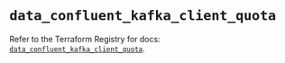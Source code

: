 # `data_confluent_kafka_client_quota`

Refer to the Terraform Registry for docs: [`data_confluent_kafka_client_quota`](https://registry.terraform.io/providers/confluentinc/confluent/2.9.0/docs/data-sources/kafka_client_quota).
